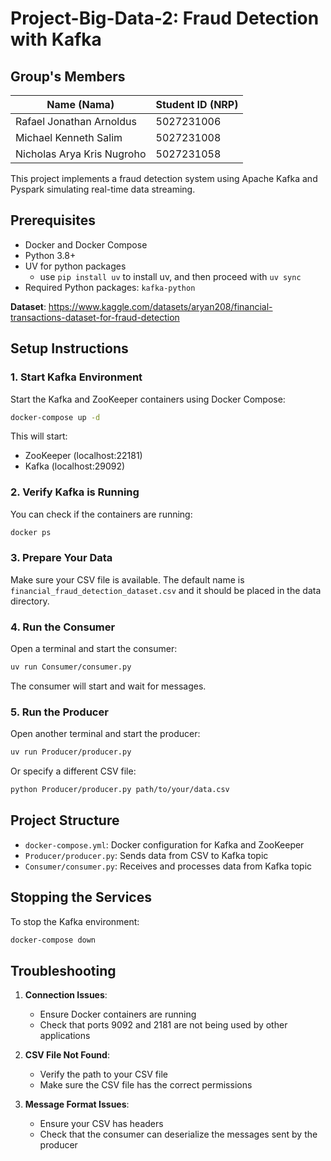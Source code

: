 # Project-Big-Data-2: Fraud Detection with Kafka

## Group's Members
| Name (Nama)           | Student ID (NRP)   |
|----------------|--------------|
| Rafael Jonathan Arnoldus  | 5027231006     |
| Michael Kenneth Salim      | 5027231008     |
| Nicholas Arya Kris Nugroho      | 5027231058     |


This project implements a fraud detection system using Apache Kafka and Pyspark simulating real-time data streaming.

## Prerequisites

- Docker and Docker Compose
- Python 3.8+
- UV for python packages
   - use `pip install uv` to install uv, and then proceed with `uv sync`
- Required Python packages: `kafka-python`

**Dataset**: https://www.kaggle.com/datasets/aryan208/financial-transactions-dataset-for-fraud-detection

## Setup Instructions

### 1. Start Kafka Environment

Start the Kafka and ZooKeeper containers using Docker Compose:

```bash
docker-compose up -d
```

This will start:
- ZooKeeper (localhost:22181)
- Kafka (localhost:29092)


### 2. Verify Kafka is Running

You can check if the containers are running:

```bash
docker ps
```

### 3. Prepare Your Data

Make sure your CSV file is available. The default name is `financial_fraud_detection_dataset.csv` and it should be placed in the data directory.

### 4. Run the Consumer

Open a terminal and start the consumer:

```bash
uv run Consumer/consumer.py
```

The consumer will start and wait for messages.

### 5. Run the Producer

Open another terminal and start the producer:

```bash
uv run Producer/producer.py
```

Or specify a different CSV file:

```bash
python Producer/producer.py path/to/your/data.csv
```

## Project Structure

- `docker-compose.yml`: Docker configuration for Kafka and ZooKeeper
- `Producer/producer.py`: Sends data from CSV to Kafka topic
- `Consumer/consumer.py`: Receives and processes data from Kafka topic

## Stopping the Services

To stop the Kafka environment:

```bash
docker-compose down
```

## Troubleshooting

1. **Connection Issues**:
   - Ensure Docker containers are running
   - Check that ports 9092 and 2181 are not being used by other applications

2. **CSV File Not Found**:
   - Verify the path to your CSV file
   - Make sure the CSV file has the correct permissions

3. **Message Format Issues**:
   - Ensure your CSV has headers
   - Check that the consumer can deserialize the messages sent by the producer
